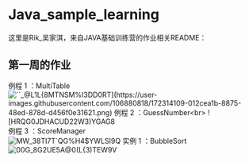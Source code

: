 # Java_sample_learning
这里是Rik_吴家淇，来自JAVA基础训练营的作业相关README：
## 第一周的作业
例程 1 ：MultiTable<br>
![``_@L1L{8MTN$SM%I3DD0RT](https://user-images.githubusercontent.com/106880818/172314109-012cea1b-8875-48ed-878d-d456f0e31621.png)
例程 2 ：GuessNumber<br>
![HRQG0JDHACUD22W3)$YGAG8](https://user-images.githubusercontent.com/106880818/172314181-cf7b7bdf-0074-4f97-a9f0-ac83eb526eee.png)
例程 3 ：ScoreManager<br>
![MW_38TI7T`QG%H4$YWLSI9Q](https://user-images.githubusercontent.com/106880818/172314193-af18b56a-1dbf-46ba-afa7-8e02eb4565e7.png)
实例 1 ：BubbleSort<br>
![00G_8G2UE5A@0(L{3)TEW9V](https://user-images.githubusercontent.com/106880818/172332579-8a23600a-5a51-4a47-bd9e-952468d5b5c7.png)
